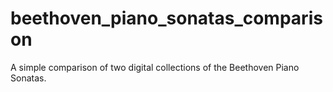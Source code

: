 # beethoven_piano_sonatas_comparison
A simple comparison of two digital collections of the Beethoven Piano Sonatas.
